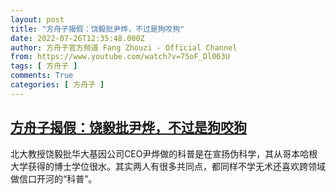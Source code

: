 ```yaml
---
layout: post
title: "方舟子揭假：饶毅批尹烨，不过是狗咬狗"
date: 2022-07-26T12:35:48.000Z
author: 方舟子官方频道 Fang Zhouzi - Official Channel
from: https://www.youtube.com/watch?v=75oF_Dl063U
tags: [ 方舟子 ]
comments: True
categories: [ 方舟子 ]
---
```

<!--1658838948000-->
[方舟子揭假：饶毅批尹烨，不过是狗咬狗](https://www.youtube.com/watch?v=75oF_Dl063U)
------

<div>
北大教授饶毅批华大基因公司CEO尹烨做的科普是在宣扬伪科学，其从哥本哈根大学获得的博士学位很水。其实两人有很多共同点，都同样不学无术还喜欢跨领域做信口开河的“科普”。
</div>
